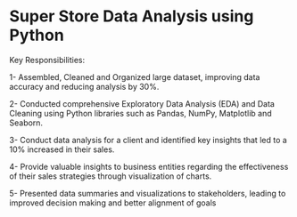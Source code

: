 # Super Store Data Analysis using Python

   Key Responsibilities:

1- Assembled, Cleaned and Organized large dataset, improving data accuracy and reducing analysis by 30%.

2- Conducted comprehensive Exploratory Data Analysis (EDA) and Data Cleaning using Python libraries such as Pandas, NumPy, Matplotlib and Seaborn.

3- Conduct data analysis for a client and identified key insights that led to a 10% increased in their sales.

4- Provide valuable insights to business entities regarding the effectiveness of their sales strategies through visualization of charts.

5- Presented data summaries and visualizations to stakeholders, leading to improved decision making and better alignment of goals
